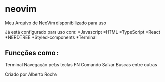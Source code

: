 # neovim
Meu Arquivo de NeoVim disponibilizado para uso

Já está configurado para uso com: 
*Javascript
*HTML
*TypeScript
*React
*NERDTREE
*Styled-components
*Terminal

## Funcções como :

Terminal
Navegação pelas teclas FN
Comando Salvar
Buscas
entre outras


Criado por Alberto Rocha 

